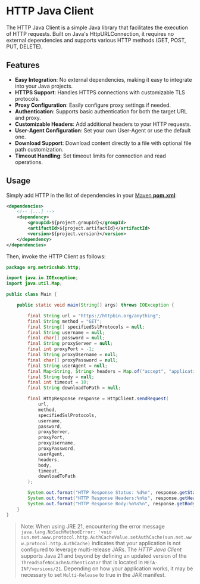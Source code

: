 # HTTP Java Client

The HTTP Java Client is a simple Java library that facilitates the execution of HTTP requests. Built on Java's HttpURLConnection, it requires no external dependencies and supports various HTTP methods (GET, POST, PUT, DELETE).

## Features

* **Easy Integration**: No external dependencies, making it easy to integrate into your Java projects.
* **HTTPS Support**: Handles HTTPS connections with customizable TLS protocols.
* **Proxy Configuration**: Easily configure proxy settings if needed.
* **Authentication**: Supports basic authentication for both the target URL and proxy.
* **Customizable Headers**: Add additional headers to your HTTP requests.
* **User-Agent Configuration**: Set your own User-Agent or use the default one.
* **Download Support**: Download content directly to a file with optional file path customization.
* **Timeout Handling**: Set timeout limits for connection and read operations.

## Usage

Simply add HTTP in the list of dependencies in your [Maven **pom.xml**](https://maven.apache.org/pom.html):

```xml
<dependencies>
	<!-- [...] -->
	<dependency>
		<groupId>${project.groupId}</groupId>
		<artifactId>${project.artifactId}</artifactId>
		<version>${project.version}</version>
	</dependency>
</dependencies>
```

Then, invoke the HTTP Client as follows:

```java
package org.metricshub.http;

import java.io.IOException;
import java.util.Map;

public class Main {

	public static void main(String[] args) throws IOException {

		final String url = "https://httpbin.org/anything";
		final String method = "GET";
		final String[] specifiedSslProtocols = null;
		final String username = null;
		final char[] password = null;
		final String proxyServer = null;
		final int proxyPort = -1;
		final String proxyUsername = null;
		final char[] proxyPassword = null;
		final String userAgent = null;
		final Map<String, String> headers = Map.of("accept", "application/json");
		final String body = null;
		final int timeout = 10;
		final String downloadToPath = null;

		final HttpResponse response = HttpClient.sendRequest(
			url,
			method,
			specifiedSslProtocols,
			username,
			password,
			proxyServer,
			proxyPort,
			proxyUsername,
			proxyPassword,
			userAgent,
			headers,
			body,
			timeout,
			downloadToPath
		);

		System.out.format("HTTP Response Status: %d%n", response.getStatusCode());
		System.out.format("HTTP Response Headers:%n%s", response.getHeader());
		System.out.format("HTTP Response Body:%n%s%n", response.getBody());
	}
}
```

> Note: When using JRE 21, encountering the error message `java.lang.NoSuchMethodError: 'void sun.net.www.protocol.http.AuthCacheValue.setAuthCache(sun.net.www.protocol.http.AuthCache)` indicates that your application is not configured to leverage multi-release JARs. The *HTTP Java Client* supports Java 21 and beyond by defining an updated version of the `ThreadSafeNoCacheAuthenticator` that is located in `META-INF/versions/21`. Depending on how your application works, it may be necessary to set `Multi-Release` to true in the JAR manifest.
